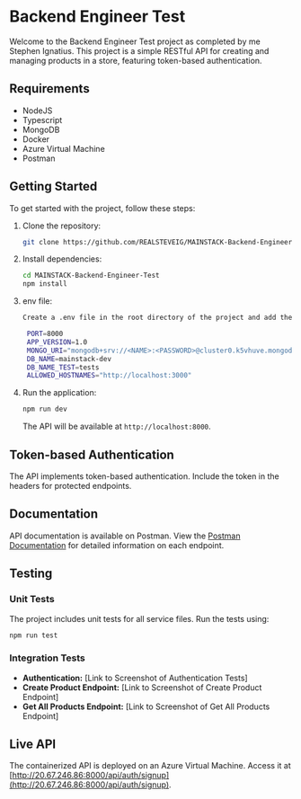 # Backend Engineer Test

Welcome to the Backend Engineer Test project as completed by me Stephen Ignatius. This project is a simple RESTful API for creating and managing products in a store, featuring token-based authentication.

## Requirements

- NodeJS
- Typescript
- MongoDB
- Docker
- Azure Virtual Machine
- Postman

## Getting Started

To get started with the project, follow these steps:

1. Clone the repository:

   ```bash
   git clone https://github.com/REALSTEVEIG/MAINSTACK-Backend-Engineer-Test.git
   ```

2. Install dependencies:

   ```bash
   cd MAINSTACK-Backend-Engineer-Test
   npm install
   ```

3. env file:

   ```bash
   Create a .env file in the root directory of the project and add the following environment variables:

    PORT=8000
    APP_VERSION=1.0
    MONGO_URI="mongodb+srv://<NAME>:<PASSWORD>@cluster0.k5vhuve.mongodb.net/?retryWrites=true&w=majority"
    DB_NAME=mainstack-dev
    DB_NAME_TEST=tests
    ALLOWED_HOSTNAMES="http://localhost:3000"
   ```

3. Run the application:

   ```bash
   npm run dev
   ```

   The API will be available at `http://localhost:8000`.

## Token-based Authentication

The API implements token-based authentication. Include the token in the headers for protected endpoints.

## Documentation

API documentation is available on Postman. View the [Postman Documentation](https://documenter.getpostman.com/view/25652727/2s9YkgERWh) for detailed information on each endpoint.

## Testing

### Unit Tests

The project includes unit tests for all service files. Run the tests using:

```bash
npm run test
```

### Integration Tests

- **Authentication:** [Link to Screenshot of Authentication Tests]
- **Create Product Endpoint:** [Link to Screenshot of Create Product Endpoint]
- **Get All Products Endpoint:** [Link to Screenshot of Get All Products Endpoint]

## Live API

The containerized API is deployed on an Azure Virtual Machine. Access it at [http://20.67.246.86:8000/api/auth/signup](http://20.67.246.86:8000/api/auth/signup).

```